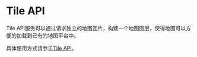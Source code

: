 # Tile API<a name="ZH-CN_TOPIC_0000001099501084"></a>

Tile API服务可以通过请求独立的地图瓦片，构建一个地图图层，使得地图可以方便的加载到已有的地图平台中。

具体使用方式请参见[Tile API](zh-cn_topic_0000001145781033.md)。

